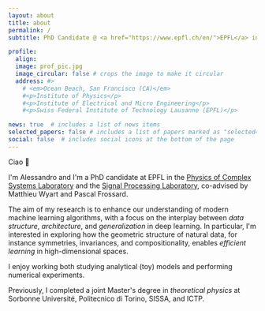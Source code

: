 ```yaml
---
layout: about
title: about
permalink: /
subtitle: PhD Candidate @ <a href="https://www.epfl.ch/en/">EPFL</a> in Statistical Physics and Deep Learning Theory

profile:
  align:
  image: prof_pic.jpg
  image_circular: false # crops the image to make it circular
  address: #>
    # <em>Ocean Beach, San Francisco (CA)</em>
    #<p>Institute of Physics</p>
    #<p>Institute of Electrical and Micro Engineering</p>
    #<p>Swiss Federal Institute of Technology Lausanne (EPFL)</p>

news: true  # includes a list of news items
selected_papers: false # includes a list of papers marked as "selected={true}"
social: false  # includes social icons at the bottom of the page
---
```


Ciao 👋

I'm Alessandro and I'm a PhD candidate at EPFL in the [Physics of Complex Systems Laboratory](https://www.epfl.ch/labs/pcsl/) and the [Signal Processing Laboratory](https://www.epfl.ch/labs/lts4/), co-advised by Matthieu Wyart and Pascal Frossard.

The aim of my research is to enhance our understanding of modern machine learning algorithms, with a focus on the interplay between *data structure*, *architecture*, and *generalization* in deep learning. In particular, I'm interested in exploring how the geometric structure of natural data, for instance symmetries, invariances, and compositionality, enables *efficient learning* in high-dimensional spaces.

I enjoy working both studying analytical (toy) models and performing numerical experiments.

Previously, I completed a joint Master's degree in *theoretical physics* at Sorbonne Université, Politecnico di Torino, SISSA, and ICTP.
